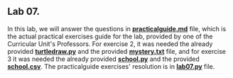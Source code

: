 ## Lab 07.



In this lab, we will answer the questions in **[practicalguide.md](https://github.com/alexandradecarvalho/programming-fundamentals/blob/main/practical-classes/lab07/practicalguide.md)** file, which is the actual practical exercises guide for the lab, provided by one of the Curricular Unit's Professors. For exercise 2, it was needed the already provided **[turtledraw.py](https://github.com/alexandradecarvalho/programming-fundamentals/blob/main/practical-classes/lab07/turtledraw.py)** and the provided **[mystery.txt](https://github.com/alexandradecarvalho/programming-fundamentals/blob/main/practical-classes/lab07/mystery.txt)** file, and for exercise 3 it was needed the already provided [**school.py**](https://github.com/alexandradecarvalho/programming-fundamentals/blob/main/practical-classes/lab07/school.py) and the provided **[school.csv](https://github.com/alexandradecarvalho/programming-fundamentals/blob/main/practical-classes/lab07/school.scv)**. The practicalguide exercises' resolution is in **[lab07.py](https://github.com/alexandradecarvalho/programming-fundamentals/blob/main/practical-classes/lab07/lab07.py)** file.

